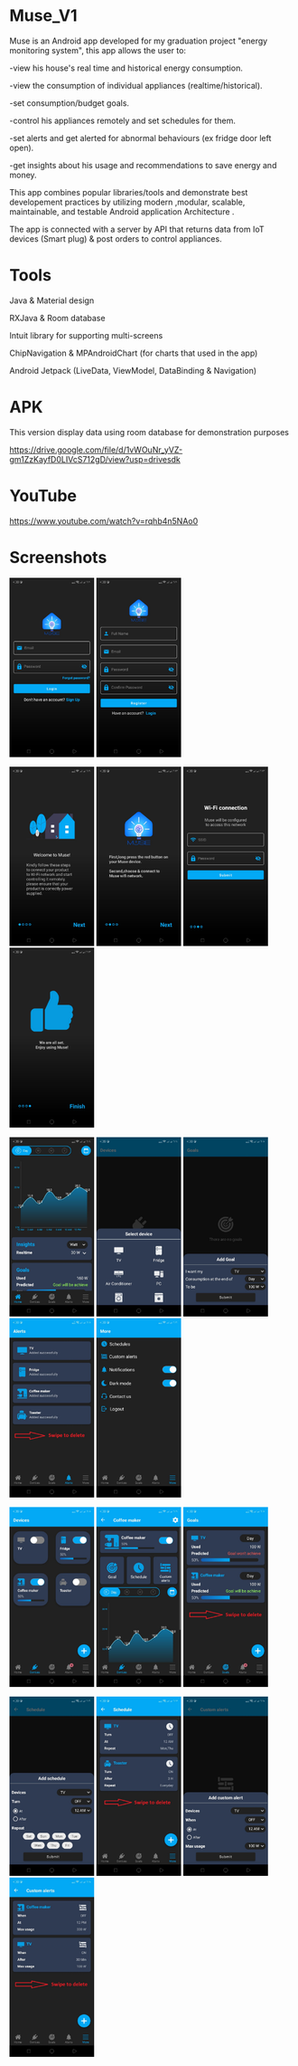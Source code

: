 # Muse_V1
Muse is an Android app developed for my graduation project "energy monitoring system", this app allows the user to:

-view his house's real time and historical energy consumption. 

-view the consumption of individual appliances (realtime/historical).

-set consumption/budget goals.

-control his appliances remotely and set schedules for them.

-set alerts and get alerted for abnormal behaviours (ex fridge door left open).

-get insights about his usage and recommendations to save energy and money.

This app combines popular libraries/tools and demonstrate best developement practices by  utilizing modern ,modular, scalable, maintainable, and testable Android application Architecture . 

The app is connected with a server by API that returns data from IoT devices (Smart plug) & post orders to control appliances.

# Tools

Java & Material design

RXJava & Room database

Intuit library for supporting multi-screens

ChipNavigation & MPAndroidChart (for charts that used in the app)

Android Jetpack (LiveData, ViewModel, DataBinding & Navigation)

# APK

This version display data using room database for demonstration purposes

https://drive.google.com/file/d/1vWOuNr_yVZ-gm1ZzKayfD0LIVcS712gD/view?usp=drivesdk

# YouTube

https://www.youtube.com/watch?v=rqhb4n5NAo0

# Screenshots

<img src="app\src\muse pic\a.jpeg" hight="75" width="150"> <img src="app\src\muse pic\b.jpeg" hight="75" width="150">

<img src="app\src\muse pic\c.jpeg" hight="75" width="150"> <img src="app\src\muse pic\d.jpeg" hight="75" width="150"> <img src="app\src\muse pic\e.jpeg" hight="75" width="150"> <img src="app\src\muse pic\f.jpeg" hight="75" width="150">

<img src="app\src\muse pic\g.jpeg" hight="75" width="150"> <img src="app\src\muse pic\h.jpeg" hight="75" width="150"> <img src="app\src\muse pic\i.jpeg" hight="75" width="150"> <img src="app\src\muse pic\j.jpeg" hight="75" width="150"> <img src="app\src\muse pic\k.jpeg" hight="75" width="150">

<img src="app\src\muse pic\l.jpeg" hight="75" width="150"> <img src="app\src\muse pic\m.jpeg" hight="75" width="150"> <img src="app\src\muse pic\n.jpeg" hight="75" width="150">

<img src="app\src\muse pic\o.jpeg" hight="75" width="150"> <img src="app\src\muse pic\p.jpeg" hight="75" width="150"> <img src="app\src\muse pic\q.jpeg" hight="75" width="150"> <img src="app\src\muse pic\r.jpeg" hight="75" width="150">
